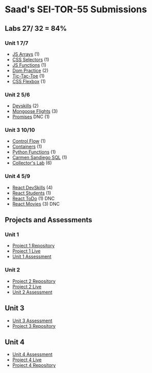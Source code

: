 # Saad's SEI-TOR-55 Submissions

## Labs 27/ 32 = 84%

### Unit 1 7/7

- [JS Arrays](https://git.generalassemb.ly/jsckhan/sei-55-submissions/blob/main/unit-1/lab-js-arrays/soln.js) (1)
- [CSS Selectors](https://git.generalassemb.ly/jsckhan/sei-55-submissions/tree/main/unit-1/lab-css-selectors) (1)
- [JS Functions](https://git.generalassemb.ly/jsckhan/sei-55-submissions/blob/main/unit-1/lab-js-functions/soln.js) (1)
- [Dom Practice](https://git.generalassemb.ly/jsckhan/sei-55-submissions/tree/main/unit-1/lab-dom-practice) (2)
- [Tic-Tac-Toe](https://git.generalassemb.ly/jsckhan/sei-55-submissions/tree/main/unit-1/lab-tic-tac-toe) (1)
- [CSS Flexbox](https://git.generalassemb.ly/jsckhan/sei-55-submissions/tree/main/unit-1/lab-css-flexbox-grid) (1)

### Unit 2 5/6

- [Devskills](https://git.generalassemb.ly/jsckhan/sei-55-submissions/tree/main/unit-2/lab-devSkills) (2)
- [Mongoose Flights](https://git.generalassemb.ly/jsckhan/sei-55-submissions/tree/main/unit-2/lab-mongoose) (3)
- [Promises](https://www.google.com/search?q=Javascript+Promises) DNC (1)

### Unit 3 10/10

- [Control Flow](https://git.generalassemb.ly/jsckhan/sei-55-submissions/tree/main/unit-3/control-flow-lab) (1)
- [Containers](https://git.generalassemb.ly/jsckhan/sei-55-submissions/tree/main/unit-3/containers-lab) (1)
- [Python Functions](https://git.generalassemb.ly/jsckhan/sei-55-submissions/tree/main/unit-3/py-functions-lab) (1)
- [Carmen Sandiego SQL](https://git.generalassemb.ly/jsckhan/sei-55-submissions/tree/main/unit-3/sql-lab) (1)
- [Collector's Lab](https://github.com/ssjkhan/django-intro) (6)

### Unit 4 5/9

- [React DevSkills](https://git.generalassemb.ly/jsckhan/sei-55-submissions/tree/main/unit-4/react-dev-skills) (4)
- [React Students](https://git.generalassemb.ly/jsckhan/sei-55-submissions/tree/main/unit-4/react-students) (1)
- [React ToDo](https://www.google.com/search?q=React+ToDo) (1) DNC
- [React Movies](https://www.google.com/search?q=React+Movies) (3) DNC

## Projects and Assessments

### Unit 1

- [Project 1 Repository](https://git.generalassemb.ly/jsckhan/project-1)
- [Project 1 Live](https://pages.git.generalassemb.ly/jsckhan/project-1/)
- [Unit 1 Assessment](https://git.generalassemb.ly/jsckhan/assessment-1)

### Unit 2

- [Project 2 Repository](https://git.generalassemb.ly/jsckhan/project-2)
- [Project 2 Live](https://draft-atlas-prototype.herokuapp.com/)
- [Unit 2 Assessment](https://git.generalassemb.ly/jsckhan/assessment-2)

## Unit 3

- [Unit 3 Assessment](https://git.generalassemb.ly/jsckhan/assessment-3)
- [Project 3 Repository](https://github.com/ssjkhan/project-3)

## Unit 4

- [Unit 4 Assessment](https://git.generalassemb.ly/jsckhan/assessment-4)
- [Project 4 Live](https://project4-artspiration.herokuapp.com/)
- [Project 4 Repository](https://github.com/raeganmb/Project-4)
